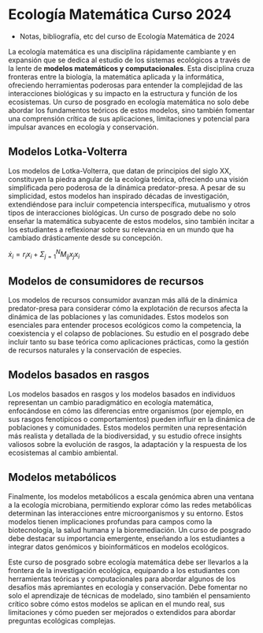 # Ecología Matemática Curso 2024
- Notas, bibliografía, etc del curso de Ecología Matemática de 2024


La ecología matemática es una disciplina rápidamente cambiante  y en expansión que se dedica al estudio de los sistemas ecológicos a través de la lente de **modelos matemáticos y computacionales**. Esta disciplina cruza fronteras entre la biología, la matemática aplicada y la informática, ofreciendo herramientas poderosas para entender la complejidad de las interacciones biológicas y su impacto en la estructura y función de los ecosistemas. Un curso de posgrado en ecología matemática no solo debe abordar los fundamentos teóricos de estos modelos, sino también fomentar una comprensión crítica de sus aplicaciones, limitaciones y potencial para impulsar avances en ecología y conservación.

## Modelos Lotka-Volterra

Los modelos de Lotka-Volterra, que datan de principios del siglo XX, constituyen la piedra angular de la ecología teórica, ofreciendo una visión simplificada pero poderosa de la dinámica predator-presa. A pesar de su simplicidad, estos modelos han inspirado décadas de investigación, extendiéndose para incluir competencia interspecífica, mutualismo y otros tipos de interacciones biológicas. Un curso de posgrado debe no solo enseñar la matemática subyacente de estos modelos, sino también incitar a los estudiantes a reflexionar sobre su relevancia en un mundo que ha cambiado drásticamente desde su concepción.

$\dot x_i=r_ix_i+ \Sigma_{j=1}^N M_{ij}x_jx_i$

## Modelos de consumidores de recursos
Los modelos de recursos consumidor avanzan más allá de la dinámica predator-presa para considerar cómo la explotación de recursos afecta la dinámica de las poblaciones y las comunidades. Estos modelos son esenciales para entender procesos ecológicos como la competencia, la coexistencia y el colapso de poblaciones. Su estudio en el posgrado debe incluir tanto su base teórica como aplicaciones prácticas, como la gestión de recursos naturales y la conservación de especies.

## Modelos basados en rasgos

Los modelos basados en rasgos y los modelos basados en individuos representan un cambio paradigmático en ecología matemática, enfocándose en cómo las diferencias entre organismos (por ejemplo, en sus rasgos fenotípicos o comportamientos) pueden influir en la dinámica de poblaciones y comunidades. Estos modelos permiten una representación más realista y detallada de la biodiversidad, y su estudio ofrece insights valiosos sobre la evolución de rasgos, la adaptación y la respuesta de los ecosistemas al cambio ambiental.

## Modelos metabólicos
Finalmente, los modelos metabólicos a escala genómica abren una ventana a la ecología microbiana, permitiendo explorar cómo las redes metabólicas determinan las interacciones entre microorganismos y su entorno. Estos modelos tienen implicaciones profundas para campos como la biotecnología, la salud humana y la bioremediación. Un curso de posgrado debe destacar su importancia emergente, enseñando a los estudiantes a integrar datos genómicos y bioinformáticos en modelos ecológicos.

Este curso de posgrado sobre ecología matemática debe ser llevarlos a   la frontera de la investigación ecológica, equipando a los estudiantes con herramientas teóricas y computacionales para abordar algunos de los desafíos más apremiantes en ecología y conservación. Debe fomentar no solo el aprendizaje de técnicas de modelado, sino también el pensamiento crítico sobre cómo estos modelos se aplican en el mundo real, sus limitaciones y cómo pueden ser mejorados o extendidos para abordar preguntas ecológicas complejas.







